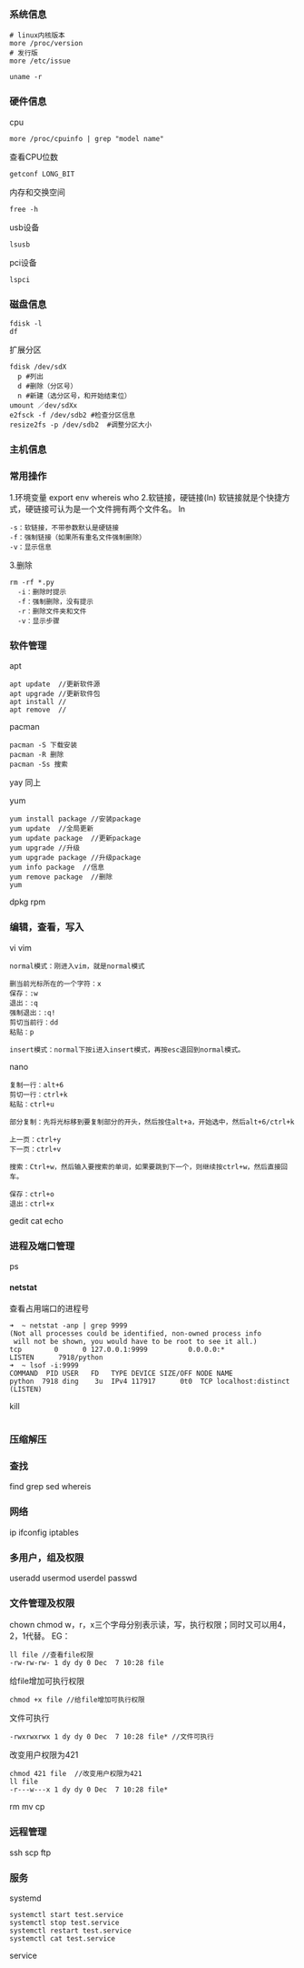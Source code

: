 ### 系统信息
```
# linux内核版本
more /proc/version
# 发行版
more /etc/issue

uname -r
```
### 硬件信息
cpu
```
more /proc/cpuinfo | grep "model name"
```
查看CPU位数
```
getconf LONG_BIT
```
内存和交换空间
```
free -h
```
usb设备
```
lsusb
```
pci设备
```
lspci
```
### 磁盘信息
```
fdisk -l
df
```
扩展分区
```
fdisk /dev/sdX
  p #列出
  d #删除（分区号）
  n #新建（选分区号，和开始结束位）
umount ／dev/sdXx
e2fsck -f /dev/sdb2 #检查分区信息
resize2fs -p /dev/sdb2  #调整分区大小

```
### 主机信息
### 常用操作
1.环境变量
export
env
whereis
who
2.软链接，硬链接(ln)
软链接就是个快捷方式，硬链接可认为是一个文件拥有两个文件名。
ln
```
-s：软链接，不带参数默认是硬链接
-f：强制链接（如果所有重名文件强制删除）
-v：显示信息
```
3.删除
```
rm -rf *.py
  -i：删除时提示
  -f：强制删除，没有提示
  -r：删除文件夹和文件
  -v：显示步骤
```
### 软件管理
apt
```
apt update  //更新软件源
apt upgrade //更新软件包
apt install //
apt remove  //
```
pacman
```
pacman -S 下载安装
pacman -R 删除
pacman -Ss 搜索
```
yay 同上

yum
```
yum install package //安装package
yum update  //全局更新
yum update package  //更新package
yum upgrade //升级
yum upgrade package //升级package
yum info package  //信息
yum remove package  //删除
yum 
```
dpkg
rpm
### 编辑，查看，写入
vi
vim
```
normal模式：刚进入vim，就是normal模式

删当前光标所在的一个字符：x
保存：:w
退出：:q
强制退出：:q!
剪切当前行：dd
粘贴：p

insert模式：normal下按i进入insert模式，再按esc退回到normal模式。

```
nano
```
复制一行：alt+6
剪切一行：ctrl+k
粘贴：ctrl+u

部分复制：先将光标移到要复制部分的开头，然后按住alt+a，开始选中，然后alt+6/ctrl+k

上一页：ctrl+y
下一页：ctrl+v

搜索：Ctrl+w，然后输入要搜索的单词，如果要跳到下一个，则继续按ctrl+w，然后直接回车。

保存：ctrl+o
退出：ctrl+x
```
gedit
cat
echo
### 进程及端口管理
ps
#### netstat
查看占用端口的进程号
```shell
➜  ~ netstat -anp | grep 9999
(Not all processes could be identified, non-owned process info
 will not be shown, you would have to be root to see it all.)
tcp        0      0 127.0.0.1:9999          0.0.0.0:*               LISTEN      7918/python         
➜  ~ lsof -i:9999
COMMAND  PID USER   FD   TYPE DEVICE SIZE/OFF NODE NAME
python  7918 ding    3u  IPv4 117917      0t0  TCP localhost:distinct (LISTEN)
```
kill
```shell9

```

### 压缩解压
### 查找
find
grep
sed
whereis

### 网络
ip
ifconfig
iptables
### 多用户，组及权限
useradd
usermod
userdel
passwd
### 文件管理及权限
chown
chmod
w，r，x三个字母分别表示读，写，执行权限；同时又可以用4，2，1代替。
EG：
```
ll file //查看file权限
-rw-rw-rw- 1 dy dy 0 Dec  7 10:28 file
```
给file增加可执行权限
```
chmod +x file //给file增加可执行权限
```
文件可执行
```
-rwxrwxrwx 1 dy dy 0 Dec  7 10:28 file* //文件可执行
```
改变用户权限为421
```
chmod 421 file  //改变用户权限为421
ll file
-r---w---x 1 dy dy 0 Dec  7 10:28 file*
```
rm
mv
cp
### 远程管理
ssh
scp
ftp
### 服务
systemd
```
systemctl start test.service
systemctl stop test.service
systemctl restart test.service
systemctl cat test.service
```
service
